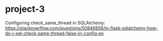 # project-3


Configuring check_same_thread in SQLAlchemy:
https://stackoverflow.com/questions/50846856/in-flask-sqlalchemy-how-do-i-set-check-same-thread-false-in-config-py